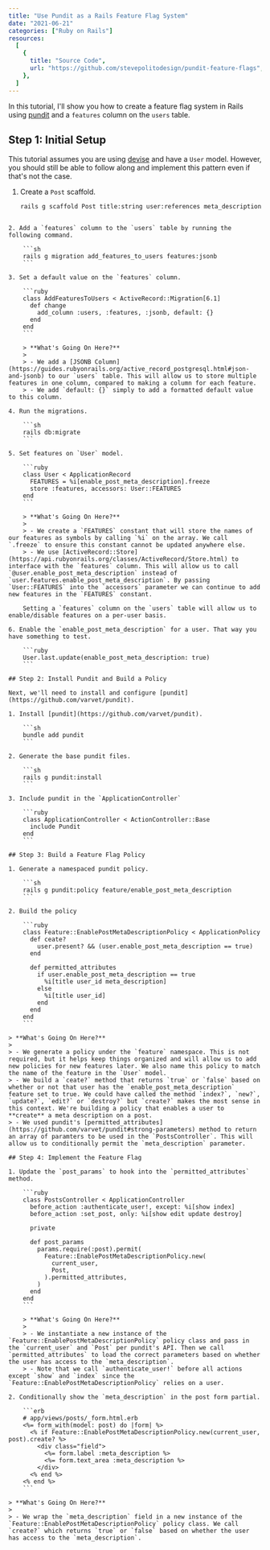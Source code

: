 ```yaml
---
title: "Use Pundit as a Rails Feature Flag System"
date: "2021-06-21"
categories: ["Ruby on Rails"]
resources:
  [
    {
      title: "Source Code",
      url: "https://github.com/stevepolitodesign/pundit-feature-flags",
    },
  ]
---
```


In this tutorial, I'll show you how to create a feature flag system in Rails using [pundit](https://github.com/varvet/pundit) and a `features` column on the `users` table.

## Step 1: Initial Setup

This tutorial assumes you are using [devise](https://github.com/heartcombo/devise) and have a `User` model. However, you should still be able to follow along and implement this pattern even if that's not the case.

1. Create a `Post` scaffold.

   ```sh
   rails g scaffold Post title:string user:references meta_description:text
   ```

````

2. Add a `features` column to the `users` table by running the following command.

    ```sh
    rails g migration add_features_to_users features:jsonb
    ```

3. Set a default value on the `features` column.

    ```ruby
    class AddFeaturesToUsers < ActiveRecord::Migration[6.1]
      def change
        add_column :users, :features, :jsonb, default: {}
      end
    end
    ```

    > **What's Going On Here?**
    >
    > - We add a [JSONB Column](https://guides.rubyonrails.org/active_record_postgresql.html#json-and-jsonb) to our `users` table. This will allow us to store multiple features in one column, compared to making a column for each feature.
    > - We add `default: {}` simply to add a formatted default value to this column.

4. Run the migrations.

    ```sh
    rails db:migrate
    ```

5. Set features on `User` model.

    ```ruby
    class User < ApplicationRecord
      FEATURES = %i[enable_post_meta_description].freeze
      store :features, accessors: User::FEATURES
    end
    ```

    > **What's Going On Here?**
    >
    > - We create a `FEATURES` constant that will store the names of our features as symbols by calling `%i` on the array. We call `.freeze` to ensure this constant cannot be updated anywhere else.
    > - We use [ActiveRecord::Store](https://api.rubyonrails.org/classes/ActiveRecord/Store.html) to interface with the `features` column. This will allow us to call `@user.enable_post_meta_description` instead of `user.features.enable_post_meta_description`. By passing `User::FEATURES` into the `accessors` parameter we can continue to add new features in the `FEATURES` constant.

    Setting a `features` column on the `users` table will allow us to enable/disable features on a per-user basis.

6. Enable the `enable_post_meta_description` for a user. That way you have something to test.

    ```ruby
    User.last.update(enable_post_meta_description: true)
    ```

## Step 2: Install Pundit and Build a Policy

Next, we'll need to install and configure [pundit](https://github.com/varvet/pundit).

1. Install [pundit](https://github.com/varvet/pundit).

    ```sh
    bundle add pundit
    ```

2. Generate the base pundit files.

    ```sh
    rails g pundit:install
    ```

3. Include pundit in the `ApplicationController`

    ```ruby
    class ApplicationController < ActionController::Base
      include Pundit
    end
    ```

## Step 3: Build a Feature Flag Policy

1. Generate a namespaced pundit policy.

    ```sh
    rails g pundit:policy feature/enable_post_meta_description
    ```

2. Build the policy

    ```ruby
    class Feature::EnablePostMetaDescriptionPolicy < ApplicationPolicy
      def ceate?
        user.present? && (user.enable_post_meta_description == true)
      end

      def permitted_attributes
        if user.enable_post_meta_description == true
          %i[title user_id meta_description]
        else
          %i[title user_id]
        end
      end
    end
    ```

> **What's Going On Here?**
>
> - We generate a policy under the `feature` namespace. This is not required, but it helps keep things organized and will allow us to add new policies for new features later. We also name this policy to match the name of the feature in the `User` model.
> - We build a `ceate?` method that returns `true` or `false` based on whether or not that user has the `enable_post_meta_description` feature set to true. We could have called the method `index?`, `new?`, `update?`, `edit?` or `destroy?` but `create?` makes the most sense in this context. We're building a policy that enables a user to **create** a meta description on a post.
> - We used pundit's [permitted_attributes](https://github.com/varvet/pundit#strong-parameters) method to return an array of paramters to be used in the `PostsController`. This will allow us to conditionally permit the `meta_description` parameter.

## Step 4: Implement the Feature Flag

1. Update the `post_params` to hook into the `permitted_attributes` method.

    ```ruby
    class PostsController < ApplicationController
      before_action :authenticate_user!, except: %i[show index]
      before_action :set_post, only: %i[show edit update destroy]

      private

      def post_params
        params.require(:post).permit(
          Feature::EnablePostMetaDescriptionPolicy.new(
            current_user,
            Post,
          ).permitted_attributes,
        )
      end
    end
    ```

    > **What's Going On Here?**
    >
    > - We instantiate a new instance of the `Feature::EnablePostMetaDescriptionPolicy` policy class and pass in the `current_user` and `Post` per pundit's API. Then we call `permitted_attributes` to load the correct parameters based on whether the user has access to the `meta_description`.
    > - Note that we call `authenticate_user!` before all actions except `show` and `index` since the `Feature::EnablePostMetaDescriptionPolicy` relies on a user.

2. Conditionally show the `meta_description` in the post form partial.

    ```erb
    # app/views/posts/_form.html.erb
    <%= form_with(model: post) do |form| %>
      <% if Feature::EnablePostMetaDescriptionPolicy.new(current_user, post).create? %>
        <div class="field">
          <%= form.label :meta_description %>
          <%= form.text_area :meta_description %>
        </div>
      <% end %>
    <% end %>
    ```

> **What's Going On Here?**
>
> - We wrap the `meta_description` field in a new instance of the `Feature::EnablePostMetaDescriptionPolicy` policy class. We call `create?` which returns `true` or `false` based on whether the user has access to the `meta_description`.
````
